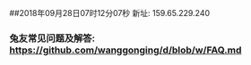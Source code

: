 ##2018年09月28日07时12分07秒 新址: 159.65.229.240
### 兔友常见问题及解答: https://github.com/wanggonging/d/blob/w/FAQ.md
